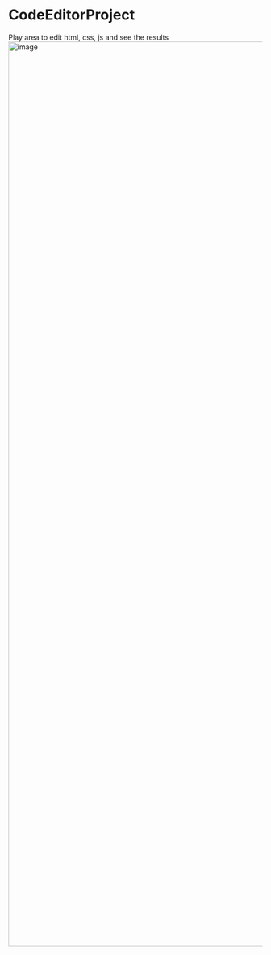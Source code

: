 # CodeEditorProject
 Play area to edit html, css, js and see the results
<img width="1792" alt="image" src="https://user-images.githubusercontent.com/35380761/212178252-b65f8747-44a8-49f1-b48a-d995c12e4372.png">
